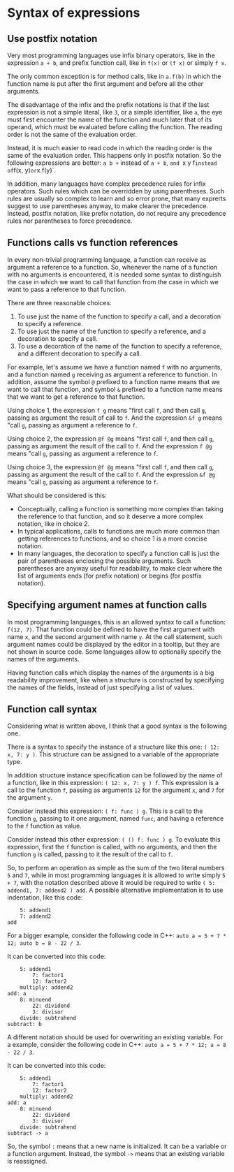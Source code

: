 # Syntax of expressions

## Use postfix notation

Very most programming languages use infix binary operators, like in the expression `a + b`, and prefix function call, like in `f(x)` or `(f x)` or simply `f x`.

The only common exception is for method calls, like in `a.f(b)` in which the function name is put after the first argument and before all the other arguments.

The disadvantage of the infix and the prefix notations is that if the last expression is not a simple literal, like `3`, or a simple identifier, like `a`, the eye must first encounter the name of the function and much later that of its operand, which must be evaluated before calling the function. The reading order is not the same of the evaluation order.

Instead, it is much easier to read code in which the reading order is the same of the evaluation order. This happens only in postfix notation. So the following expressions are better: `a b +` instead of `a + b`, `and `x y f` instead of `f(x, y)` or `x.f(y)`.

In addition, many languages have complex precedence rules for infix operators. Such rules which can be overridden by using parentheses. Such rules are usually so complex to learn and so error prone, that many exprerts suggest to use parentheses anyway, to make clearer the precedence. Instead, postfix notation, like prefix notation, do not require any precedence rules nor parentheses to force precedence.

## Functions calls vs function references

In every non-trivial programming language, a function can receive as argument a reference to a function. So, whenever the name of a function with no arguments is encountered, it is needed some syntax to distinguish the case in which we want to call that function from the case in which we want to pass a reference to that function.

There are three reasonable choices:
1. To use just the name of the function to specify a call, and a decoration to specify a reference.
2. To use just the name of the function to specify a reference, and a decoration to specify a call.
3. To use a decoration of the name of the function to specify a reference, and a different decoration to specify a call.

For example, let's assume we have a function named `f` with no arguments, and a function named `g` receiving as argument a reference to function.
In addition, assume the symbol `@` prefixed to a function name means that we want to call that function, and symbol `&` prefixed to a function name means that we want to get a reference to that function.

Using choice 1, the expression `f g` means "first call `f`, and then call `g`, passing as argument the result of call to `f`.
And the expression `&f g` means "call `g`, passing as argument a reference to `f`.

Using choice 2, the expression `@f @g` means "first call `f`, and then call `g`, passing as argument the result of the call to `f`.
And the expression `f @g` means "call `g`, passing as argument a reference to `f`.

Using choice 3, the expression `@f @g` means "first call `f`, and then call `g`, passing as argument the result of the call to `f`.
And the expression `&f @g` means "call `g`, passing as argument a reference to `f`.

What should be considered is this:
* Conceptually, calling a function is something more complex than taking the reference to that function, and so it deserve a more complex notation, like in choice 2.
* In typical applications, calls to functions are much more common than getting references to functions, and so choice 1 is a more concise notation.
* In many languages, the decoration to specify a function call is just the pair of parentheses enclosing the possible arguments. Such parentheses are anyway useful for readability, to make clear where the list of arguments ends (for prefix notation) or begins (for postfix notation).

## Specifying argument names at function calls

In most programming languages, this is an allowed syntax to call a function: `f(12, 7)`. That function could be defined to have the first argument with name `x`, and the second argument with name `y`. At the call statement, such argument names could be displayed by the editor in a tooltip, but they are not shown in source code. Some languages allow to optionally specify the names of the arguments.

Having function calls which display the names of the arguments is a big readability improvement, like when a structure is constructed by specifying the names of the fields, instead of just specifying a list of values.

## Function call syntax

Considering what is written above, I think that a good syntax is the following one.

There is a syntax to specify the instance of a structure like this one: `( 12: x, 7: y )`. This structure can be assigned to a variable of the appropriate type.

In addition structure instance specification can be followed by the name of a function, like in this expression: `( 12: x, 7: y ) f`. This expression is a call to the function `f`, passing as arguments `12` for the argument `x`, and `7` for the argument `y`.

Consider instead this expression: `( f: func ) g`. This is a call to the function `g`, passing to it one argument, named `func`, and having a reference to the `f` function as value.

Consider instead this other expression: `( () f: func ) g`. To evaluate this expression, first the `f` function is called, with no arguments, and then the function `g` is called, passing to it the result of the call to `f`.

So, to perform an operation as simple as the sum of the two literal numbers `5` and `7`, while in most programming languages it is allowed to write simply `5 + 7`, with the notation described above it would be required to write `( 5: addend1, 7: addend2 ) add`. A possible alternative implementation is to use indentation, like this code:
```
    5: addend1
    7: addend2
add
```

For a bigger example, consider the following code in C++: `auto a = 5 + 7 * 12; auto b = 8 - 22 / 3`.

It can be converted into this code:
```
    5: addend1
        7: factor1
        12: factor2
    multiply: addend2
add: a
    8: minuend
        22: dividend
        3: divisor
    divide: subtrahend
subtract: b
```

A different notation should be used for overwriting an existing variable. For a example, consider the following code in C++: `auto a = 5 + 7 * 12; a = 8 - 22 / 3`.

It can be converted into this code:
```
    5: addend1
        7: factor1
        12: factor2
    multiply: addend2
add: a
    8: minuend
        22: dividend
        3: divisor
    divide: subtrahend
subtract -> a
```

So, the symbol `:` means that a new name is initialized. It can be a variable or a function argument. Instead, the symbol `->` means that an existing variable is reassigned.
